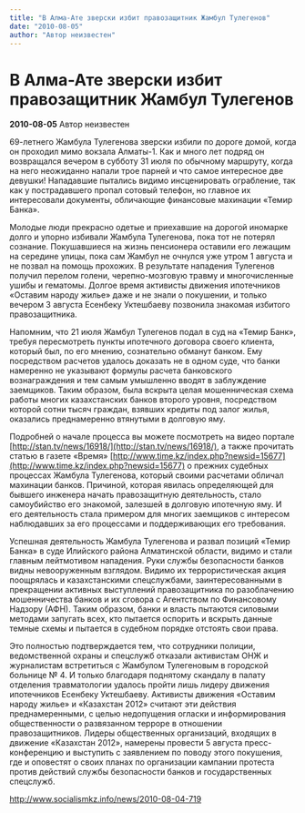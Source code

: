 ```yaml
---
title: "В Алма-Ате зверски избит правозащитник Жамбул Тулегенов"
date: "2010-08-05"
author: "Автор неизвестен"
---
```


# В Алма-Ате зверски избит правозащитник Жамбул Тулегенов

**2010-08-05** Автор неизвестен

69-летнего Жамбула Тулегенова зверски избили по дороге домой, когда он проходил мимо вокзала Алматы-1. Как и много лет подряд он возвращался вечером в субботу 31 июля по обычному маршруту, когда на него неожиданно напали трое парней и что самое интересное две девушки! Нападавшие пытались видимо инсценировать ограбление, так как у пострадавшего пропал сотовый телефон, но главное их интересовали документы, обличающие финансовые махинации «Темир Банка».

Молодые люди прекрасно одетые и приехавшие на дорогой иномарке долго и упорно избивали Жамбула Тулегенова, пока тот не потерял сознание. Покушавшиеся на жизнь пенсионера оставили его лежащим на середине улицы, пока сам Жамбул не очнулся уже утром 1 августа и не позвал на помощь прохожих. В результате нападения Тулегенов получил перелом голени, черепно-мозговую травму и многочисленные ушибы и гематомы. Долгое время активисты движения ипотечников «Оставим народу жилье» даже и не знали о покушении, и только вечером 3 августа Есенбеку Уктешбаеву позвонила знакомая избитого правозащитника.

Напомним, что 21 июля Жамбул Тулегенов подал в суд на «Темир Банк», требуя пересмотреть пункты ипотечного договора своего клиента, который был, по его мнению, сознательно обманут банком. Ему посредством расчетов удалось доказать не в одном суде, что банки намеренно не указывают формулы расчета банковского вознаграждения и тем самым умышленно вводят в заблуждение заемщиков. Таким образом, была вскрыта целая мошенническая схема работы многих казахстанских банков второго уровня, посредством которой сотни тысяч граждан, взявших кредиты под залог жилья, оказались преднамеренно втянутыми в долговую яму.

Подробней о начале процесса вы можете посмотреть на видео портале [http://stan.tv/news/16918/](http://stan.tv/news/16918/), а также прочитать статью в газете «Время» [http://www.time.kz/index.php?newsid=15677](http://www.time.kz/index.php?newsid=15677) о прежних судебных процессах Жамбула Тулегенова, который своими расчетами обличал махинации банков. Причиной, которая явилась определяющей для бывшего инженера начать правозащитную деятельность, стало самоубийство его знакомой, залезшей в долговую ипотечную яму. И его деятельность стала примером для многих заемщиков с интересом наблюдавших за его процессами и поддерживающих его требования.

Успешная деятельность Жамбула Тулегенова и развал позиций «Темир Банка» в суде Илийского района Алматинской области, видимо и стали главным лейтмотивом нападения. Руки службы безопасности банков видны невооруженным взглядом. Видимо их террористическая акция поощрялась и казахстанскими спецслужбами, заинтересованными в прекращении активных выступлений правозащитника по разоблачению мошенничества банков и их сговора с Агентством по Финансовому Надзору (АФН). Таким образом, банки и власть пытаются силовыми методами запугать всех, кто пытается оспорить и вскрыть данные темные схемы и пытается в судебном порядке отстоять свои права.

Это полностью подтверждается тем, что сотрудники полиции, ведомственной охраны и спецслужб отказали активистам ОНЖ и журналистам встретиться с Жамбулом Тулегеновым в городской больнице № 4. И только благодаря поднятому скандалу в палату отделения травматологии удалось пройти лишь лидеру движения ипотечников Есенбеку Уктешбаеву. Активисты движения «Оставим народу жилье» и «Казахстан 2012» считают эти действия преднамеренными, с целью недопущения огласки и информирования общественности о развязанном терроре в отношении правозащитников. Лидеры общественных организаций, входящих в движение «Казахстан 2012», намерены провести 5 августа пресс-конференцию и выступить с заявлением по поводу этого покушения, где и оповестят о своих планах по организации кампании протеста против действий службы безопасности банков и государственных спецслужб.

http://www.socialismkz.info/news/2010-08-04-719